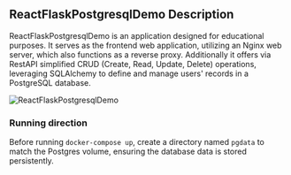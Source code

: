 ## ReactFlaskPostgresqlDemo Description
ReactFlaskPostgresqlDemo is an application designed for educational purposes. It serves as the frontend web application, utilizing an Nginx web server, which also functions as a reverse proxy. Additionally it offers via RestAPI simplified CRUD (Create, Read, Update, Delete) operations, leveraging SQLAlchemy to define and manage users' records in a PostgreSQL database.

![ReactFlaskPostgresqlDemo](https://github.com/user-attachments/assets/afe09ade-bc57-4db6-9c4e-bfa28e945cd7)

### Running direction
Before running `docker-compose up`, create a directory named `pgdata` to match the Postgres volume, ensuring the database data is stored persistently.
